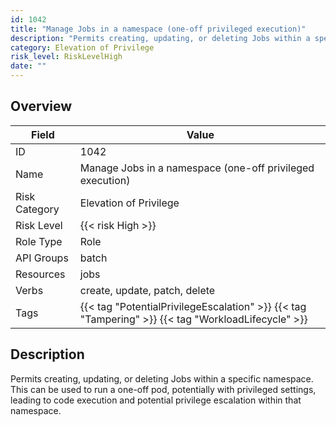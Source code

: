 ```yaml
---
id: 1042
title: "Manage Jobs in a namespace (one-off privileged execution)"
description: "Permits creating, updating, or deleting Jobs within a specific namespace. This can be used to run a one-off pod, potentially with privileged settings, leading to code execution and potential privilege escalation within that namespace."
category: Elevation of Privilege
risk_level: RiskLevelHigh
date: ""
---
```


## Overview

| Field         | Value                                                                                              |
| ------------- | -------------------------------------------------------------------------------------------------- |
| ID            | 1042                                                                                               |
| Name          | Manage Jobs in a namespace (one-off privileged execution)                                          |
| Risk Category | Elevation of Privilege                                                                             |
| Risk Level    | {{< risk High >}}                                                                                  |
| Role Type     | Role                                                                                               |
| API Groups    | batch                                                                                              |
| Resources     | jobs                                                                                               |
| Verbs         | create, update, patch, delete                                                                      |
| Tags          | {{< tag "PotentialPrivilegeEscalation" >}} {{< tag "Tampering" >}} {{< tag "WorkloadLifecycle" >}} |

## Description

Permits creating, updating, or deleting Jobs within a specific namespace. This can be used to run a one-off pod, potentially with privileged settings, leading to code execution and potential privilege escalation within that namespace.
